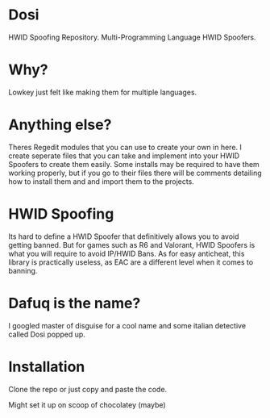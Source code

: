 # Dosi
HWID Spoofing Repository. Multi-Programming Language HWID Spoofers.

# Why?
Lowkey just felt like making them for multiple languages.

# Anything else?
Theres Regedit modules that you can use to create your own in here. I create seperate files that you can take and implement into your HWID Spoofers to create them easily. Some installs may be required to have them working properly, but if you go to their files there will be comments detailing how to install them and and import them to the projects.

# HWID Spoofing
Its hard to define a HWID Spoofer that definitively allows you to avoid getting banned. But for games such as R6 and Valorant, HWID Spoofers is what you will require to avoid IP/HWID Bans. As for easy anticheat, this library is practically useless, as EAC are a different level when it comes to banning.

# Dafuq is the name?
I googled master of disguise for a cool name and some italian detective called Dosi popped up.

# Installation
Clone the repo or just copy and paste the code.

Might set it up on scoop of chocolatey (maybe)
